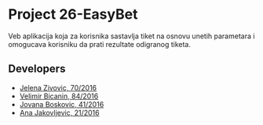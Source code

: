 
# Project 26-EasyBet

Veb aplikacija koja za korisnika sastavlja tiket na osnovu unetih parametara i omogucava korisniku da prati rezultate odigranog tiketa.

## Developers

- [Jelena Zivovic, 70/2016](https://gitlab.com/jelena-zivovic)
- [Velimir Bicanin, 84/2016](https://gitlab.com/velimir97)
- [Jovana Boskovic, 41/2016](https://gitlab.com/jboskovic)
- [Ana Jakovljevic, 21/2016](https://gitlab.com/ana-jakovljevic)
